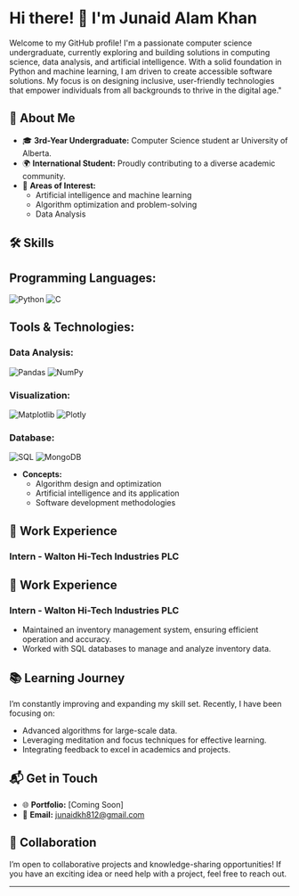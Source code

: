 # Hi there! 👋 I'm Junaid Alam Khan

Welcome to my GitHub profile! I'm a passionate computer science undergraduate, currently exploring and building solutions in computing science, data analysis, and artificial intelligence. With a solid foundation in Python and machine learning, I am driven to create accessible software solutions. My focus is on designing inclusive, user-friendly technologies that empower individuals from all backgrounds to thrive in the digital age."

## 🚀 About Me

- 🎓 **3rd-Year Undergraduate:** Computer Science student ar University of Alberta.
- 🌍 **International Student:** Proudly contributing to a diverse academic community.
- 🧩 **Areas of Interest:**
  - Artificial intelligence and machine learning
  - Algorithm optimization and problem-solving 
  - Data Analysis 

## 🛠️ Skills

## Programming Languages:
![Python](https://img.shields.io/badge/Python-3776AB?style=for-the-badge&logo=python&logoColor=white)
![C](https://img.shields.io/badge/C-00599C?style=for-the-badge&logo=c&logoColor=white)

## Tools & Technologies:

### Data Analysis:
![Pandas](https://img.shields.io/badge/Pandas-150458?style=for-the-badge&logo=pandas&logoColor=white)
![NumPy](https://img.shields.io/badge/NumPy-013243?style=for-the-badge&logo=numpy&logoColor=white)

### Visualization:
![Matplotlib](https://img.shields.io/badge/Matplotlib-11557C?style=for-the-badge&logo=matplotlib&logoColor=white)
![Plotly](https://img.shields.io/badge/Plotly-3F4F75?style=for-the-badge&logo=plotly&logoColor=white)

### Database:
![SQL](https://img.shields.io/badge/SQL-4479A1?style=for-the-badge&logo=MySQL&logoColor=white)
![MongoDB](https://img.shields.io/badge/MongoDB-47A248?style=for-the-badge&logo=mongodb&logoColor=white)

- **Concepts:**
  - Algorithm design and optimization
  - Artificial intelligence and its application
  - Software development methodologies

## 💼 Work Experience

### Intern - Walton Hi-Tech Industries PLC
## 💼 Work Experience

### Intern - Walton Hi-Tech Industries PLC
- Maintained an inventory management system, ensuring efficient operation and accuracy.
- Worked with SQL databases to manage and analyze inventory data.


## 📚 Learning Journey

I’m constantly improving and expanding my skill set. Recently, I have been focusing on:

- Advanced algorithms for large-scale data.
- Leveraging meditation and focus techniques for effective learning.
- Integrating feedback to excel in academics and projects.

## 📬 Get in Touch

- 🌐 **Portfolio:** [Coming Soon]
- 📧 **Email:** junaidkh812@gmail.com

## 🤝 Collaboration

I’m open to collaborative projects and knowledge-sharing opportunities! If you have an exciting idea or need help with a project, feel free to reach out.

---


